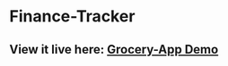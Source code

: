 # Finance-Tracker

## View it live here: [Grocery-App Demo](https://vivekphadol07.github.io/finance-tracker/)

